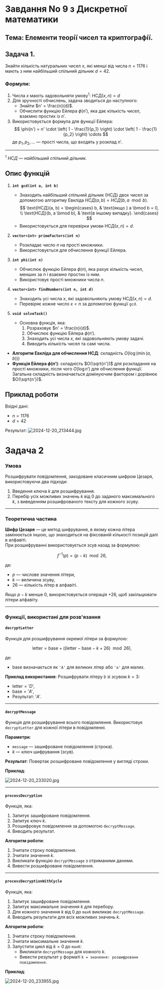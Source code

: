 # Завдання No 9 з Дискретної математики
## Тема:  Елементи теорії чисел та криптографії.

## Задача 1.

Знайти кількість натуральних чисел $x$, які менші від числа $n = 1176$ і мають з ним найбільший спільний дільник $d = 42$.

### Формули:
1. Числа $x$ мають задовольняти умову<sup>1</sup>: $\text{НСД}(x, n) = d$
2. Для зручності обчислень, задача зводиться до наступного:
    - Знайти $n' = \frac{n}{d}$.
    - Обчислити функцію Ейлера $\phi(n')$, яка дає кількість чисел, взаємно простих із $n'$.
3. Використовується формула для функції Ейлера:
$$
\phi(n') = n' \cdot \left( 1 - \frac{1}{p_1} \right) \cdot \left( 1 - \frac{1}{p_2} \right) \cdots
$$
   де $p_1, p_2, \ldots$ — прості числа, що входять у розклад $n'$.
---
<sup>1</sup> *НСД — найбільший спільний дільник.*
## Опис функцій

1. **`int gcd(int a, int b)`**
    - Знаходить найбільший спільний дільник (НСД) двох чисел за допомогою алгоритму Евкліда $НСД(a,b)=НСД(b,a \mod b)$.
$$
\text{НСД}(a, b) =
\begin{cases}
b, & \text{якщо } a \bmod b = 0, \\
\text{НСД}(b, a \bmod b), & \text{в іншому випадку}.
\end{cases}
$$
    - Використовується для перевірки умови $\text{НСД}(x, n) = d$.

2. **`vector<int> primeFactors(int n)`**
    - Розкладає число $n$ на прості множники.
    - Використовується для обчислення функції Ейлера.

3. **`int phi(int n)`**
    - Обчислює функцію Ейлера $\phi(n)$, яка рахує кількість чисел, менших за $n$ і взаємно простих із ним.
    - Використовує прості множники числа $n$.

4. **`vector<int> findNumbers(int n, int d)`**
    - Знаходить усі числа $x$, які задовольняють умову $\text{НСД}(x, n) = d$.
    - Перевіряє кожне число $x < n$ за допомогою функції `gcd`.

5. **`void solveTask()`**
    - Основна функція, яка:
        1. Розраховує $n' = \frac{n}{d}$.
        2. Обчислює функцію Ейлера $\phi(n')$.
        3. Знаходить усі числа $x$, які задовольняють умову задачі.
        4. Виводить кількість чисел та самі числа.

- **Алгоритм Евкліда для обчислення НСД**: складність $O(\log(\min(a, b)))$
- **Функція Ейлера $\phi(n')$**: складність $O(\sqrt{n'})$ для розкладання на прості множники, після чого $O(\log n')$ для обчислення функції. Загальна складність визначається домінуючим фактором і дорівнює $O(\sqrt{n'})$.


## Приклад роботи
Вхідні дані:
- $n = 1176$
- $d = 42$

Результат:
![2024-12-20_213444.jpg](screenshots%2F2024-12-20_213444.jpg)

# Задача 2

### Умова
Розшифрувати повідомлення, закодоване класичним шифром Цезаря, використовуючи два підходи:
1. Введення ключа $k$ для розшифрування.
2. Перебір усіх можливих значень $k$ від $0$ до заданого максимального $k$, з виведенням розшифрованого тексту для кожного зсуву.

---

### Теоретична частина
**Шифр Цезаря** — це метод шифрування, в якому кожна літера замінюється іншою, що знаходиться на фіксованій кількості позицій далі в алфавіті.  
При розшифруванні використовується зсув назад за формулою:

$$
f^{-1}(p) = (p - k) \mod 26,
$$

де:
- $p$ — числове значення літери,
- $k$ — величина зсуву,
- $26$ — кількість літер в алфавіті.

Якщо $p - k$ менше $0$, використовується операція $+ 26$, щоб закільцювати літери алфавіту.

---

### Функції, використані для розв'язання

#### `decryptLetter`
Функція для розшифрування окремої літери за формулою:

$$
\text{letter} = \text{base} + ((\text{letter} - \text{base} - k + 26) \mod 26),
$$

де:
- $\text{base}$ визначається як `'A'` для великих літер або `'a'` для малих.

**Приклад використання**:
Розшифрувати літеру `D` зі зсувом $k = 3$:
- $\text{letter} = 'D'$,
- $\text{base} = 'A'$,
- Результат: $'A'$.

---

#### `decryptMessage`
Функція для розшифрування всього повідомлення. Використовує `decryptLetter` для кожної літери в повідомленні.

**Параметри**:
- `message` — зашифроване повідомлення (строка).
- $k$ — ключ шифрування (зсув).

**Результат**:
Повертає розшифроване повідомлення у вигляді строки.

**Приклад**:

![2024-12-20_233020.jpg](screenshots%2F2024-12-20_233020.jpg)

---

#### `processDecryption`
Функція, яка:
1. Запитує зашифроване повідомлення.
2. Запитує ключ $k$.
3. Розшифровує повідомлення за допомогою `decryptMessage`.
4. Виводить результат.

**Алгоритм роботи**:
1. Зчитати строку повідомлення.
2. Зчитати значення $k$.
3. Викликати функцію `decryptMessage` з отриманими даними.
4. Вивести розшифроване повідомлення.

---

#### `processDecryptionWithCycle`
Функція, яка:
1. Запитує зашифроване повідомлення.
2. Запитує максимальне значення $k$ для перебору.
3. Для кожного значення $k$ від $0$ до `maxK` викликає `decryptMessage`.
4. Виводить результати для всіх можливих значень $k$.

**Алгоритм роботи**:
1. Зчитати строку повідомлення.
2. Зчитати максимальне значення $k$.
3. Запустити цикл від $k = 0$ до `maxK`:
   - Викликати `decryptMessage` для кожного $k$.
   - Вивести результат у форматі `k = значення: розшифроване повідомлення`.

**Приклад**:

![2024-12-20_233955.jpg](screenshots%2F2024-12-20_233955.jpg)

